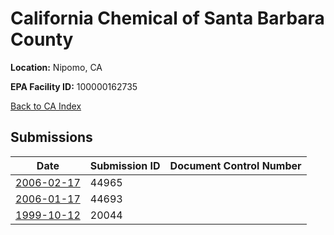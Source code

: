 # California Chemical of Santa Barbara County

**Location:** Nipomo, CA

**EPA Facility ID:** 100000162735

[Back to CA Index](../../index.md)

## Submissions

| Date | Submission ID | Document Control Number |
|------|--------------|-------------------------|
| [2006-02-17](submissions/44965.md) | 44965 |  |
| [2006-01-17](submissions/44693.md) | 44693 |  |
| [1999-10-12](submissions/20044.md) | 20044 |  |

